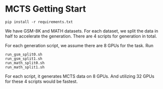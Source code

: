 # MCTS Getting Start
```
pip install -r requirements.txt
```
We have GSM-8K and MATH datasets. For each dataset, we split the data in half to accelerate the generation. There are 4 scripts for generation in total.

For each generation script, we assume there are 8 GPUs for the task.
Run
```
run_gsm_split0.sh
run_gsm_split1.sh
run_math_split0.sh
run_math_split1.sh
```
For each script, it generates MCTS data on 8 GPUs. And utilizing 32 GPUs for these 4 scripts would be fastest.
